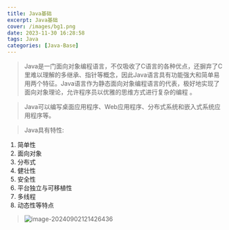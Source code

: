 ```yaml
---
title: Java基础
excerpt: Java基础
cover: /images/bg1.png
date: 2023-11-30 16:28:58
tags: Java
categories: [Java-Base]
---
```


>Java是一门面向对象编程语言，不仅吸收了C语言的各种优点，还摒弃了C里难以理解的多继承、指针等概念，因此Java语言具有功能强大和简单易用两个特征。Java语言作为静态面向对象编程语言的代表，极好地实现了面向对象理论，允许程序员以优雅的思维方式进行复杂的编程 。

> Java可以编写桌面应用程序、Web应用程序、分布式系统和嵌入式系统应用程序等。

> Java具有特性:

1.  简单性
2.  面向对象
3.  分布式
4.  健壮性
5.  安全性
6.  平台独立与可移植性
7.  多线程
8.  动态性等特点

> ![image-20240902121426436](https://mygithubcdn.educatedtest.eu.org/gh/mycodeoen/MyPicture@main/blog/202409021214489.png)